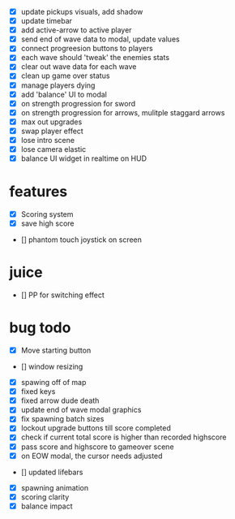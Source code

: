 - [x] update pickups visuals, add shadow
- [x] update timebar
- [x] add active-arrow to active player
- [x] send end of wave data to modal, update values
- [x] connect progreesion buttons to players
- [x] each wave should 'tweak' the enemies stats
- [x] clear out wave data for each wave
- [x] clean up game over status
- [x] manage players dying
- [x] add 'balance' UI to modal
- [x] on strength progression for sword
- [x] on strength progression for arrows, mulitple staggard arrows
- [x] max out upgrades
- [x] swap player effect
- [x] lose intro scene
- [x] lose camera elastic
- [x] balance UI widget in realtime on HUD

# features

- [x] Scoring system
- [x] save high score
- [] phantom touch joystick on screen

# juice

- [] PP for switching effect

# bug todo

- [x] Move starting button
- [] window resizing
- [x] spawing off of map
- [x] fixed keys
- [x] fixed arrow dude death
- [x] update end of wave modal graphics
- [x] fix spawning batch sizes
- [x] lockout upgrade buttons till score completed
- [x] check if current total score is higher than recorded highscore
- [x] pass score and highscore to gameover scene
- [x] on EOW modal, the cursor needs adjusted

- [] updated lifebars
- [x] spawning animation
- [x] scoring clarity
- [x] balance impact
